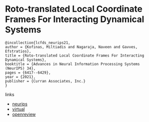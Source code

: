 # Roto-translated Local Coordinate Frames For Interacting Dynamical Systems

```
@incollection{lcfds_neurips21,
author = {Kofinas, Miltiadis and Nagaraja, Naveen and Gavves, Efstratios},
title = {Roto-translated Local Coordinate Frames For Interacting Dynamical Systems},
booktitle = {Advances in Neural Information Processing Systems (NeurIPS) 34},
pages = {6417--6429},
year = {2021},
publisher = {Curran Associates, Inc.}
}
```

links
- [neurips](https://papers.nips.cc//paper/2021/hash/32b991e5d77ad140559ffb95522992d0-Abstract.html)
- [virtual](https://neurips.cc/virtual/2021/poster/28076)
- [openreview](https://openreview.net/forum?id=c3RKZas9am)
